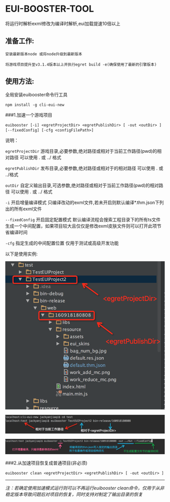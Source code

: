EUI-BOOSTER-TOOL
================================================
将运行时解析exml修改为编译时解析,eui加载提速10倍以上


准备工作:
---
	安装最新版本node 或将node升级到最新版本

	将游戏项目提升至v3.1.4版本以上并执行egret build -e(确保使用了最新的引擎版本)

使用方法:
---
全局安装euibooster命令行工具

```
npm install -g cli-eui-new
```

###1.加速一个游戏项目

```
euibooster [-i] <egretProjectDir> <egretPublishDir> [ -out <outDir> ] [--fixedConfig] [-cfg <configFilePath>]
```

说明：


`egretProjectDir` 游戏目录,必要参数,绝对路径或相对于当前工作路径(pwd)的相对路径 可以使用 . 或 ../ 格式

`egretPublishDir` 发布目录,必要参数,绝对路径或相对于<egretProjectDir>的相对路径 可以使用 . 或 ../格式

`outDir`          自定义输出目录,可选参数,绝对路径或相对于当前工作路径(pwd)的相对路径 可以使用 . 或 ../ 格式

`-i` 开启增量编译模式 只编译改动的exml文件,若未开启则默认编译*.thm.json下列出的所有exml文件

`--fixedConfig` 开启固定配置模式 默认编译流程会搜索工程目录下的所有ts文件生成一个中间配置，如果项目较大且仅仅是修改exml皮肤文件则可以打开此项节省编译时间

`-cfg` 指定生成的中间配置位置 仅用于测试或高级开发功能

以下是使用实例:

![目录结构](1.png)

![普通命令](2.png)

![完整命令](3.png)

###2.从加速项目恢复成普通项目(非必须)

```
euibooster clean <egretProjectDir> <egretPublishDir> [ -out <outDir> ]
```


---
_注：若确定使用加速模式运行则可以不再运行euibooster clean命令，仅用于从非稳定版本导致问题后对项目的恢复，同时支持对制定了输出目录的恢复_